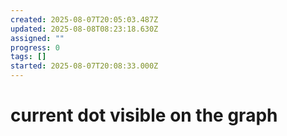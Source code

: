 ```yaml
---
created: 2025-08-07T20:05:03.487Z
updated: 2025-08-08T08:23:18.630Z
assigned: ""
progress: 0
tags: []
started: 2025-08-07T20:08:33.000Z
---
```


# current dot visible on the graph
